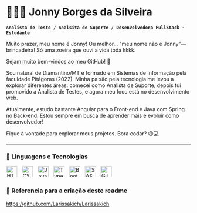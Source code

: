 # 👩🏻‍💻 Jonny Borges da Silveira

**`Analista de Teste / Analsita de Suporte / Desenvolvedora FullStack - Estudante`**

Muito prazer, meu nome é Jonny! Ou melhor… "meu nome não é Jonny"—brincadeira! Só uma zoeira que ouvi a vida toda kkkk.

Sejam muito bem-vindos ao meu GitHub! 🚀

Sou natural de Diamantino/MT e formado em Sistemas de Informação pela faculdade Pitágoras (2022). Minha paixão pela tecnologia me levou a explorar diferentes áreas: comecei como Analista de Suporte, depois fui promovido a Analista de Testes, e agora meu foco está no desenvolvimento web.

Atualmente, estudo bastante Angular para o Front-end e Java com Spring no Back-end. Estou sempre em busca de aprender mais e evoluir como desenvolvedor!

Fique à vontade para explorar meus projetos. Bora codar? 😃💻

---

### 🤖 Linguagens e Tecnologias

<img 
    align="left" 
    alt="HTML"
    title="HTML" 
    width="30px" 
    style="padding-right: 10px;" 
    src="https://cdn.jsdelivr.net/gh/devicons/devicon@latest/icons/html5/html5-original.svg" 
/>
<img 
    align="left" 
    alt="CSS" 
    title="CSS"
    width="30px" 
    style="padding-right: 10px;" 
    src="https://cdn.jsdelivr.net/gh/devicons/devicon@latest/icons/css3/css3-original.svg" 
/>
<img 
    align="left" 
    alt="JavaScript" 
    title="JavaScript"
    width="30px" 
    style="padding-right: 10px;" 
    src="https://cdn.jsdelivr.net/gh/devicons/devicon@latest/icons/javascript/javascript-original.svg" 
/>
<img 
    align="left" 
    alt="TypeScript"
    title="TypeScript" 
    width="30px" 
    style="padding-right: 10px;" 
    src="https://cdn.jsdelivr.net/gh/devicons/devicon@latest/icons/typescript/typescript-original.svg" 
/>
<img 
    align="left" 
    alt="Bootstrap"
    title="Bootstrap" 
    width="30px" 
    style="padding-right: 10px;" 
    src="https://cdn.jsdelivr.net/gh/devicons/devicon@latest/icons/bootstrap/bootstrap-original.svg" 
/>
<img 
    align="left" 
    alt="SASS" 
    title="SASS"
    width="30px" 
    style="padding-right: 10px;" 
    src="https://cdn.jsdelivr.net/gh/devicons/devicon@latest/icons/sass/sass-original.svg" 
/>
<img 
    align="left" 
    alt="Git" 
    title="Git"
    width="30px" 
    style="padding-right: 10px;" 
    src="https://cdn.jsdelivr.net/gh/devicons/devicon@latest/icons/git/git-original.svg" 
/>
<br/>
<br/>
### 🤖 Referencia para a criação deste readme
https://github.com/Larissakich/Larissakich
</p>

